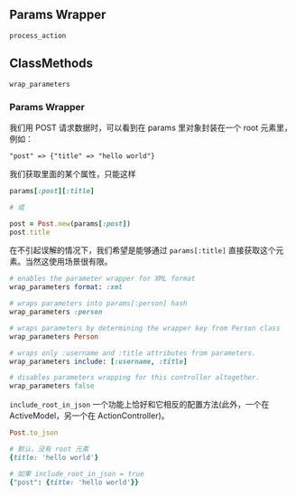 ## Params Wrapper

```
process_action
```

## ClassMethods

```
wrap_parameters
```

### Params Wrapper

我们用 POST 请求数据时，可以看到在 params 里对象封装在一个 root 元素里，例如：

```
"post" => {"title" => "hello world"}
```

我们获取里面的某个属性，只能这样

```ruby
params[:post][:title]

# 或

post = Post.new(params[:post])
post.title
```

在不引起误解的情况下，我们希望是能够通过 `params[:title]` 直接获取这个元素。当然这使用场景很有限。

```ruby
# enables the parameter wrapper for XML format
wrap_parameters format: :xml

# wraps parameters into params[:person] hash
wrap_parameters :person

# wraps parameters by determining the wrapper key from Person class
wrap_parameters Person

# wraps only :username and :title attributes from parameters.
wrap_parameters include: [:username, :title]

# disables parameters wrapping for this controller altogether.
wrap_parameters false
```

`include_root_in_json` 一个功能上恰好和它相反的配置方法(此外，一个在 ActiveModel，另一个在 ActionController)。

```ruby
Post.to_json

# 默认，没有 root 元素
{title: 'hello world'}

# 如果 include_root_in_json = true
{"post": {title: 'hello world'}}
```
